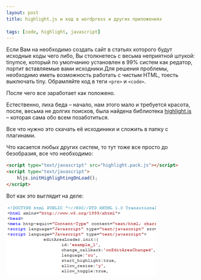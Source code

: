 ```yaml
---
layout: post
title: highlight.js и код в wordpress и других приложениях

tags: [code, highlight, javascript]
---
```


Если Вам на необходимо создать сайт в статьях которого будут исходные коды чего либо, Вы столкнетесь с весьма неприятной штукой: tinymce, который по умолчанию установлен в 99% систем как редатор, портит вставляемые вами исходники.Для решения проблемы, необходимо иметь возможность работать с чистым HTML, тоесть выключать tiny. Обрамляйте код в теги `<pre>` и `<code>`.

После чего все заработает как положено.

Естественно, лиха беда – начало, нам этого мало и требуется красота, после, весьма не долгих поисков, была найдена библиотека [highlight.js](http://softwaremaniacs.org/soft/highlight/) – которая сама обо всем позаботиться.

Все что нужно это скачать её исходиники и сложить в папку с плагинами.

Что касается любых других систем, то тут тоже все просто до безобразия, все что необходимо:

```html
<script type="text/javascript" src="highlight.pack.js"></script>
<script type="text/javascript">
    hljs.initHighlightingOnLoad();
</script>
```

Вот как это выглядит на деле:

![screenshot](/images/wp/highlight_screen.png)

